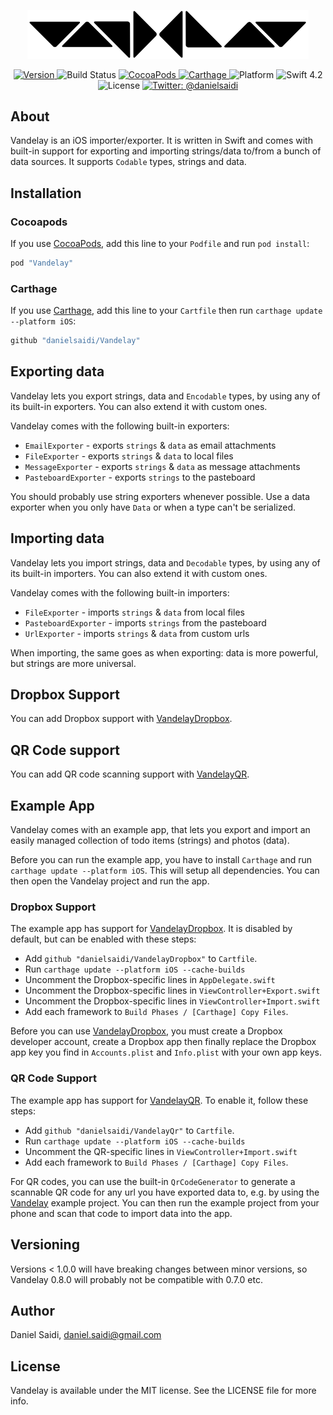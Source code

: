 <p align="center">
    <img src ="Assets/logo-900.png" width="450" alt="Vandelay logo" />
</p>

<p align="center">
    <a href="https://github.com/danielsaidi/Vandelay">
        <img src="https://badge.fury.io/gh/danielsaidi%2FVandelay.svg?style=flat" alt="Version" />
    </a>
    <img src="https://api.travis-ci.org/danielsaidi/Vandelay.svg" alt="Build Status" />
    <a href="https://cocoapods.org/pods/Vandelay">
        <img src="https://img.shields.io/cocoapods/v/Vandelay.svg?style=flat" alt="CocoaPods" />
    </a>
    <a href="https://github.com/Carthage/Carthage">
        <img src="https://img.shields.io/badge/carthage-supported-green.svg?style=flat" alt="Carthage" />
    </a>
    <img src="https://img.shields.io/cocoapods/p/Vandelay.svg?style=flat" alt="Platform" />
    <img src="https://img.shields.io/badge/Swift-4.2-orange.svg" alt="Swift 4.2" />
    <img src="https://badges.frapsoft.com/os/mit/mit.svg?style=flat&v=102" alt="License" />
    <a href="https://twitter.com/danielsaidi">
        <img src="https://img.shields.io/badge/contact-@danielsaidi-blue.svg?style=flat" alt="Twitter: @danielsaidi" />
    </a>
</p>


## About

Vandelay is an iOS importer/exporter. It is written in Swift and comes
with built-in support for exporting and importing strings/data to/from
a bunch of data sources. It supports `Codable` types, strings and data.


## Installation

### Cocoapods

If you use [CocoaPods](cocoapods), add this line to your `Podfile` and
run `pod install`:

```ruby
pod "Vandelay"
```

### Carthage

If you use [Carthage](carthage), add this line to your `Cartfile` then
run `carthage update --platform iOS`:

```ruby
github "danielsaidi/Vandelay"
```


## Exporting data

Vandelay lets you export strings, data and `Encodable` types, by using
any of its built-in exporters. You can also extend it with custom ones.

Vandelay comes with the following built-in exporters:

- `EmailExporter` - exports `strings` & `data` as email attachments
- `FileExporter` - exports `strings` & `data` to local files
- `MessageExporter` - exports `strings` & `data` as message attachments
- `PasteboardExporter` - exports `strings` to the pasteboard

You should probably use string exporters whenever possible. Use a data
exporter when you only have `Data` or when a type can't be serialized.


## Importing data

Vandelay lets you import strings, data and `Decodable` types, by using
any of its built-in importers. You can also extend it with custom ones.

Vandelay comes with the following built-in importers:

- `FileExporter` - imports `strings` & `data` from local files
- `PasteboardExporter` - imports `strings` from the pasteboard
- `UrlExporter` - imports `strings` & `data` from custom urls

When importing, the same goes as when exporting: data is more powerful,
but strings are more universal.


## Dropbox Support

You can add Dropbox support with [VandelayDropbox](vandelaydropbox).


## QR Code support

You can add QR code scanning support with [VandelayQR](vandelayqr).


## Example App

Vandelay comes with an example app, that lets you export and import an
easily managed collection of todo items (strings) and photos (data).

Before you can run the example app, you have to install `Carthage` and
run `carthage update --platform iOS`. This will setup all dependencies.
You can then open the Vandelay project and run the app.

### Dropbox Support

The example app has support for [VandelayDropbox](vandelaydropbox). It
is disabled by default, but can be enabled with these steps:

* Add `github "danielsaidi/VandelayDropbox"` to `Cartfile`.
* Run `carthage update --platform iOS --cache-builds`
* Uncomment the Dropbox-specific lines in `AppDelegate.swift`
* Uncomment the Dropbox-specific lines in `ViewController+Export.swift`
* Uncomment the Dropbox-specific lines in `ViewController+Import.swift`
* Add each framework to `Build Phases / [Carthage] Copy Files`.

Before you can use [VandelayDropbox](vandelaydropbox), you must create
a Dropbox developer account, create a Dropbox app then finally replace
the Dropbox app key you find in `Accounts.plist` and `Info.plist` with
your own app keys.

### QR Code Support

The example app has support for [VandelayQR](vandelayqr). To enable it,
follow these steps:

* Add `github "danielsaidi/VandelayQr"` to `Cartfile`.
* Run `carthage update --platform iOS --cache-builds`
* Uncomment the QR-specific lines in `ViewController+Import.swift`
* Add each framework to `Build Phases / [Carthage] Copy Files`.

For QR codes, you can use the built-in `QrCodeGenerator` to generate a
scannable QR code for any url you have exported data to, e.g. by using
the [Vandelay](vandelay) example project. You can then run the example
project from your phone and scan that code to import data into the app.


## Versioning

Versions < 1.0.0 will have breaking changes between minor versions, so
Vandelay 0.8.0 will probably not be compatible with 0.7.0 etc.


## Author

Daniel Saidi, daniel.saidi@gmail.com


## License

Vandelay is available under the MIT license. See the LICENSE file for more info.


[carthage]: https://github.com/Carthage
[cocoapods]: http://cocoapods.org
[github]: https://github.com/danielsaidi/Vandelay
[pod]: http://cocoapods.org/pods/Vandelay
[vandelaydropbox]: https://github.com/danielsaidi/VandelayDropbox
[vandelayqr]: https://github.com/danielsaidi/VandelayQr